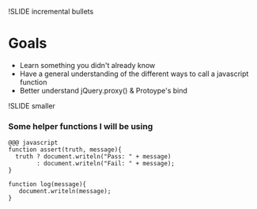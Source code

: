 !SLIDE incremental bullets

# Goals

* Learn something you didn't already know
* Have a general understanding of the different ways to call a
  javascript function
* Better understand jQuery.proxy() & Protoype's bind

!SLIDE smaller

### Some helper functions I will be using
    @@@ javascript
    function assert(truth, message){
      truth ? document.writeln("Pass: " + message) 
            : document.writeln("Fail: " + message);
    }

    function log(message){
       document.writeln(message);
    }

